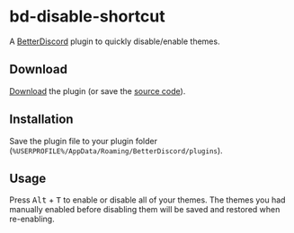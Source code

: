 # bd-disable-shortcut

A [BetterDiscord](https://github.com/rauenzi/BetterDiscordApp/) plugin to quickly disable/enable themes.

## Download

[Download](https://betterdiscord.net/ghdl?url=https://raw.githubusercontent.com/cAttte/bd-disable-shortcut/master/DisableShortcut.plugin.js) the plugin (or save the [source code](https://raw.githubusercontent.com/cAttte/bd-disable-shortcut/master/DisableShortcut.plugin.js)).

## Installation

Save the plugin file to your plugin folder (`%USERPROFILE%/AppData/Roaming/BetterDiscord/plugins`).

## Usage

Press <kbd>Alt</kbd> + <kbd>T</kbd> to enable or disable all of your themes. The themes you had manually enabled before disabling them will be saved and restored when re-enabling.
